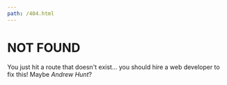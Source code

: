 ```yaml
---
path: /404.html
---
```

# NOT FOUND

You just hit a route that doesn't exist... you should hire a web developer to fix this! Maybe *Andrew Hunt*?
